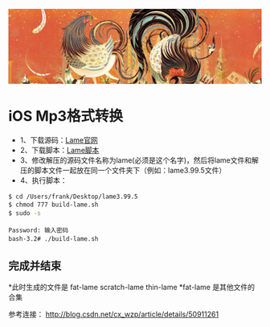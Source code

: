 
<p align="center" >
<img src="https://raw.githubusercontent.com/zhangkeqingc/CBook/master/Sources/rooster.png" alt="AFNetworking" title="AFNetworking">
</p>


# iOS Mp3格式转换

* 1、下载源码：[Lame官网](http://lame.sourceforge.net/download.php)
* 2、下载脚本：[Lame脚本](https://github.com/kewlbear/lame-ios-build)
* 3、修改解压的源码文件名称为lame(必须是这个名字)，然后将lame文件和解压的脚本文件一起放在同一个文件夹下（例如：lame3.99.5文件）
* 4、执行脚本：

```bash
$ cd /Users/frank/Desktop/lame3.99.5 
$ chmod 777 build-lame.sh
$ sudo -s  

Password: 输入密码
bash-3.2# ./build-lame.sh    
```

##  完成并结束
*此时生成的文件是 fat-lame scratch-lame thin-lame
*fat-lame 是其他文件的合集

参考连接：
http://blog.csdn.net/cx_wzp/article/details/50911261



